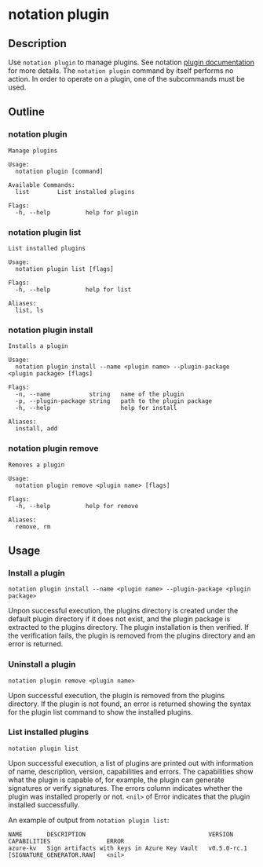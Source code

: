 # notation plugin

## Description

Use `notation plugin` to manage plugins. See notation [plugin documentation](https://github.com/notaryproject/notaryproject/blob/main/specs/plugin-extensibility.md) for more details. The `notation plugin` command by itself performs no action. In order to operate on a plugin, one of the subcommands must be used.

## Outline

### notation plugin

```text
Manage plugins

Usage:
  notation plugin [command]

Available Commands:
  list        List installed plugins

Flags:
  -h, --help          help for plugin
```

### notation plugin list

```text
List installed plugins

Usage:
  notation plugin list [flags]

Flags:
  -h, --help          help for list

Aliases:
  list, ls
```

### notation plugin install

```text
Installs a plugin

Usage:
  notation plugin install --name <plugin name> --plugin-package <plugin package> [flags]

Flags:
  -n, --name           string   name of the plugin
  -p, --plugin-package string   path to the plugin package
  -h, --help                    help for install

Aliases:
  install, add
```

### notation plugin remove 

```text
Removes a plugin

Usage:
  notation plugin remove <plugin name> [flags]

Flags:
  -h, --help          help for remove

Aliases:
  remove, rm
```

## Usage

### Install a plugin

```shell
notation plugin install --name <plugin name> --plugin-package <plugin package>
```

Unpon successful execution, the plugins directory is created under the default plugin directory if it does not exist, and the plugin package is extracted to the plugins directory. The plugin installation is then verified. If the verification fails, the plugin is removed from the plugins directory and an error is returned. 

### Uninstall a plugin

```shell
notation plugin remove <plugin name>
```

Upon successful execution, the plugin is removed from the plugins directory. If the plugin is not found, an error is returned showing the syntax for the plugin list command to show the installed plugins.

### List installed plugins

```shell
notation plugin list
```

Upon successful execution, a list of plugins are printed out with information of name, description, version, capabilities and errors. The capabilities show what the plugin is capable of, for example, the plugin can generate signatures or verify signatures. The errors column indicates whether the plugin was installed properly or not. `<nil>` of Error indicates that the plugin installed successfully.

An example of output from `notation plugin list`:

```text
NAME       DESCRIPTION                                   VERSION             CAPABILITIES                ERROR
azure-kv   Sign artifacts with keys in Azure Key Vault   v0.5.0-rc.1     [SIGNATURE_GENERATOR.RAW]   <nil>
```
